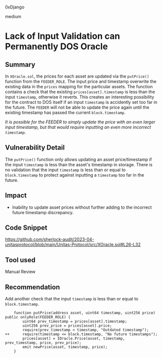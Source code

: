 0xDjango

medium

# Lack of Input Validation can Permanently DOS Oracle

## Summary
In `XOracle.sol`, the prices for each asset are updated via the `putPrice()` function from the `FEEDER_ROLE`. The input price and timestamp overwrite the existing data in the `prices` mapping for the particular assets. The function contains a check that the existing `prices[asset].timestamp` is less than the input `timestamp`, otherwise it reverts. This creates an interesting possibility for the contract to DOS itself if an input `timestamp` is accidently set too far in the future. The `FEEDER` will not be able to update the price again until the existing timestamp has passed the current `block.timestamp`.

*It is possible for the FEEDER to simply update the price with an even larger input timestamp, but that would require inputting an even more incorrect `timestamp`.*

## Vulnerability Detail
The `putPrice()` function only allows updating an asset price/timestamp if the input `timestamp` is less than the asset's timestamp in storage. There is no validation that the input `timestamp` is less than or equal to `block.timestamp` to protect against inputting a `timestamp` too far in the future.

## Impact
- Inability to update asset prices without further adding to the incorrect future timestamp discrepancy.

## Code Snippet
https://github.com/sherlock-audit/2023-04-unitasprotocol/blob/main/Unitas-Protocol/src/XOracle.sol#L26-L32

## Tool used
Manual Review

## Recommendation
Add another check that the input `timestamp` is less than or equal to `block.timestamp`.

```solidity
    function putPrice(address asset, uint64 timestamp, uint256 price) public onlyRole(FEEDER_ROLE) {
        uint64 prev_timestamp = prices[asset].timestamp;
        uint256 prev_price = prices[asset].price;
        require(prev_timestamp < timestamp, "Outdated timestamp");
++      require(timestamp <= block.timestamp, "No future timestamps");
        prices[asset] = IOracle.Price(asset, timestamp, prev_timestamp, price, prev_price);
        emit newPrice(asset, timestamp, price);
    }
```
